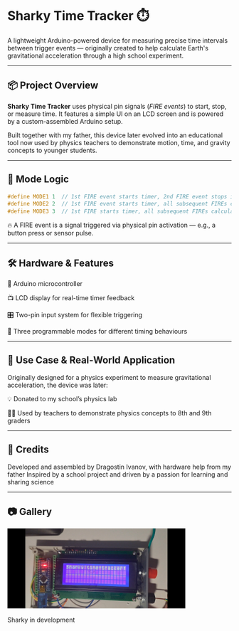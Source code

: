 # Sharky Time Tracker ⏱️

A lightweight Arduino-powered device for measuring precise time intervals between trigger events — originally created to help calculate Earth's gravitational acceleration through a high school experiment.

---

## 📦 Project Overview

**Sharky Time Tracker** uses physical pin signals (*FIRE events*) to start, stop, or measure time. It features a simple UI on an LCD screen and is powered by a custom-assembled Arduino setup.

Built together with my father, this device later evolved into an educational tool now used by physics teachers to demonstrate motion, time, and gravity concepts to younger students.

---

## 🧠 Mode Logic

```c
#define MODE1 1  // 1st FIRE event starts timer, 2nd FIRE event stops it
#define MODE2 2  // 1st FIRE event starts timer, all subsequent FIREs calculate time since start
#define MODE3 3  // 1st FIRE starts timer, all subsequent FIREs calculate lap time since last FIRE
```
🔥 A FIRE event is a signal triggered via physical pin activation — e.g., a button press or sensor pulse.

---
## 🛠️ Hardware & Features
🔌 Arduino microcontroller

📺 LCD display for real-time timer feedback

🎛️ Two-pin input system for flexible triggering

🔄 Three programmable modes for different timing behaviours

---
## 🎯 Use Case & Real-World Application
Originally designed for a physics experiment to measure gravitational acceleration, the device was later:

💡 Donated to my school’s physics lab

👨‍🏫 Used by teachers to demonstrate physics concepts to 8th and 9th graders

---
## 🤝 Credits
Developed and assembled by Dragostin Ivanov, with hardware help from my father
Inspired by a school project and driven by a passion for learning and sharing science

---
## 📷 Gallery
<img src="docs/sharkyInDevelopment.jpg" width="400" />

Sharky in development
